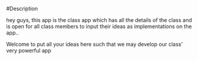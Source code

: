 #Description

hey guys, this app is the class app which has all the details of the class and is open for all class members to input their ideas as implementations on the app..

Welcome to put all your ideas here such that we may develop our class' very powerful app

